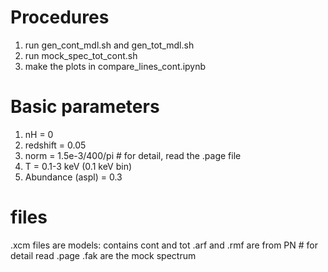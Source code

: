 # Procedures
1. run gen_cont_mdl.sh and gen_tot_mdl.sh
2. run mock_spec_tot_cont.sh
3. make the plots in compare_lines_cont.ipynb

# Basic parameters
1. nH = 0
2. redshift = 0.05
3. norm = 1.5e-3/400/pi # for detail, read the .page file 
4. T = 0.1-3 keV (0.1 keV bin)
5. Abundance (aspl) = 0.3

# files
.xcm files are models: contains cont and tot
.arf and .rmf are from PN # for detail read .page
.fak are the mock spectrum


 
